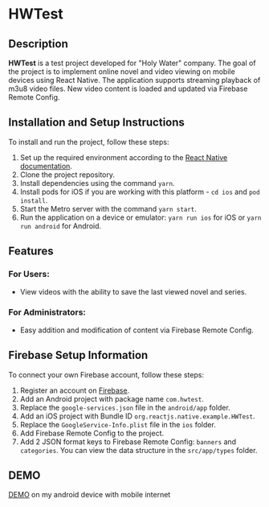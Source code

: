 # HWTest

## Description

**HWTest** is a test project developed for "Holy Water" company. The goal of the project is to implement online novel and video viewing on mobile devices using React Native. The application supports streaming playback of m3u8 video files. New video content is loaded and updated via Firebase Remote Config.

## Installation and Setup Instructions

To install and run the project, follow these steps:

1. Set up the required environment according to the [React Native documentation](https://reactnative.dev/docs/environment-setup).
2. Clone the project repository.
3. Install dependencies using the command `yarn`.
4. Install pods for iOS if you are working with this platform - `cd ios` and `pod install`.
5. Start the Metro server with the command `yarn start`.
6. Run the application on a device or emulator: `yarn run ios` for iOS or `yarn run android` for Android.

## Features

### For Users:
- View videos with the ability to save the last viewed novel and series.

### For Administrators:
- Easy addition and modification of content via Firebase Remote Config.

## Firebase Setup Information

To connect your own Firebase account, follow these steps:

1. Register an account on [Firebase](https://firebase.google.com/).
2. Add an Android project with package name `com.hwtest`.
3. Replace the `google-services.json` file in the `android/app` folder.
4. Add an iOS project with Bundle ID `org.reactjs.native.example.HWTest`.
5. Replace the `GoogleService-Info.plist` file in the `ios` folder.
6. Add Firebase Remote Config to the project.
7. Add 2 JSON format keys to Firebase Remote Config: `banners` and `categories`. You can view the data structure in the `src/app/types` folder.

## DEMO

[DEMO](https://youtu.be/Axf1DjJVU6Q) on my android device with mobile internet

